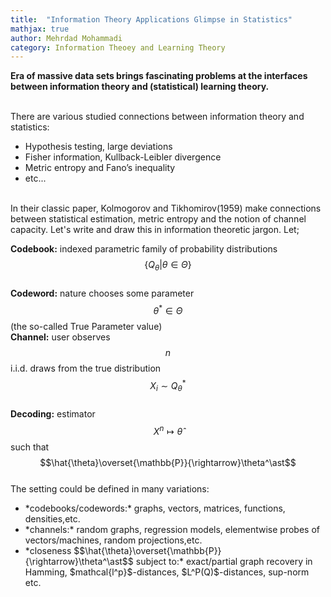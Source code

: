 ```yaml
---
title:  "Information Theory Applications Glimpse in Statistics"
mathjax: true
author: Mehrdad Mohammadi
category: Information Theoey and Learning Theory 
---
```

**Era of massive data sets brings fascinating problems at the interfaces between information theory and
(statistical) learning theory.**

<br/>
There are various studied connections between information theory and statistics:
<ul>
  <li>Hypothesis testing, large deviations</li>
  <li>Fisher information, Kullback-Leibler divergence</li>
  <li>Metric entropy and Fano’s inequality</li>
  <li> etc...</li>
</ul>
<br/>
 In their classic paper, Kolmogorov and Tikhomirov(1959) make connections between statistical estimation, metric entropy and the notion of channel capacity. Let's write and draw this in information theoretic jargon. Let; <br/>
 
 **Codebook:** indexed parametric family of probability distributions $$\{Q_\theta | \theta \in
\Theta\}$$ <br/>
 **Codeword:** nature chooses some parameter $$\theta^\ast \in
\Theta$$ (the so-called True Parameter value) <br/>
 **Channel:** user observes $$n$$ i.i.d. draws from the true distribution $$X_i \sim Q_\theta^\ast$$<br/>
 **Decoding:** estimator $$X^n \mapsto \hat{\theta}$$ such that $$\hat{\theta}\overset{\mathbb{P}}{\rightarrow}\theta^\ast$$ <br/>
 The setting could be defined in many variations:
 <ul>
 <li>*codebooks/codewords:* graphs, vectors, matrices, functions, densities,etc.</li>
<li>*channels:* random graphs, regression models, elementwise probes of vectors/machines, random projections,etc.</li>
<li>*closeness $$\hat{\theta}\overset{\mathbb{P}}{\rightarrow}\theta^\ast$$ subject to:* exact/partial graph recovery in Hamming, $mathcal{l^p}$-distances, $L^P(Q)$-distances, sup-norm etc.</li>
</ul>
